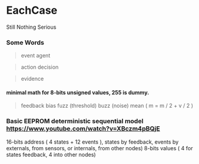 # EachCase

Still Nothing Serious

### Some Words

> event
> agent

> action
> decision

> evidence

#### minimal math for 8-bits unsigned values, 255 is dummy.

> feedback
> bias
> fuzz (threshold)
> buzz (noise)
> mean ( m = m / 2 + v / 2 )

### Basic EEPROM deterministic sequential model https://www.youtube.com/watch?v=XBczm4pBQjE

16-bits address ( 4 states + 12 events ), states by feedback, events by externals, from sensors,  or internals, from other nodes)
 8-bits values  ( 4 for states feedback, 4 into other nodes)

